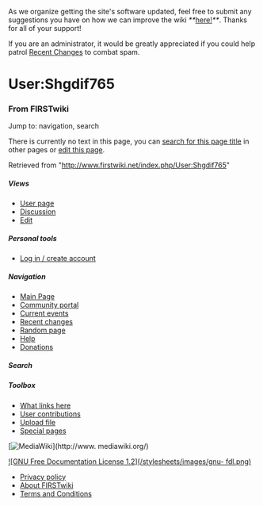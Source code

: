 As we organize getting the site's software updated, feel free to submit any
suggestions you have on how we can improve the wiki
_**_[here!](/index.php/User:Hallry/Suggestions "User:Hallry/Suggestions"
)_**_. Thanks for all of your support!

If you are an administrator, it would be greatly appreciated if you could help
patrol [Recent Changes](/index.php/Special:Recentchanges
"Special:Recentchanges" ) to combat spam.

# User:Shgdif765

### From FIRSTwiki

Jump to: navigation, search

There is currently no text in this page, you can [search for this page
title](/index.php/Special:Search/Shgdif765 "Special:Search/Shgdif765" ) in
other pages or [edit this
page](http://www.firstwiki.net/index.php?title=User:Shgdif765&action=edit
"http://www.firstwiki.net/index.php?title=User:Shgdif765&action=edit" ).

Retrieved from "<http://www.firstwiki.net/index.php/User:Shgdif765>"

##### Views

  * [User page](/index.php?title=User:Shgdif765&action=edit)
  * [Discussion](/index.php?title=User_talk:Shgdif765&action=edit)
  * [Edit](/index.php?title=User:Shgdif765&action=edit)

##### Personal tools

  * [Log in / create account](/index.php?title=Special:Userlogin&returnto=User:Shgdif765)

[](/index.php/Main_Page "Main Page" )

##### Navigation

  * [Main Page](/index.php/Main_Page)
  * [Community portal](/index.php/FIRSTwiki:Community_portal)
  * [Current events](/index.php/Current_events)
  * [Recent changes](/index.php/Special:Recentchanges)
  * [Random page](/index.php/Special:Random)
  * [Help](/index.php/FIRSTwiki:Help)
  * [Donations](/index.php/FIRSTwiki:Site_support)

##### Search



##### Toolbox

  * [What links here](/index.php/Special:Whatlinkshere/User:Shgdif765)
  * [User contributions](/index.php/Special:Contributions/Shgdif765)
  * [Upload file](/index.php/Special:Upload)
  * [Special pages](/index.php/Special:Specialpages)

[![MediaWiki](/skins/common/images/poweredby_mediawiki_88x31.png)](http://www.
mediawiki.org/)

[![GNU Free Documentation License 1.2](/stylesheets/images/gnu-
fdl.png)](http://www.gnu.org/copyleft/fdl.html)

  * [Privacy policy](/index.php/FIRSTwiki:Privacy_policy "FIRSTwiki:Privacy policy" )
  * [About FIRSTwiki](/index.php/FIRSTwiki:About "FIRSTwiki:About" )
  * [Terms and Conditions](/index.php/FIRSTwiki:Terms_and_conditions "FIRSTwiki:Terms and conditions" )

